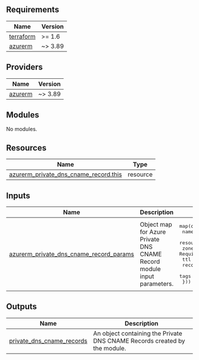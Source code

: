 <!-- BEGIN_TF_DOCS -->
<!-- markdown-table-prettify-ignore-start -->
## Requirements

| Name | Version |
|------|---------|
| <a name="requirement_terraform"></a> [terraform](#requirement\_terraform) | >= 1.6 |
| <a name="requirement_azurerm"></a> [azurerm](#requirement\_azurerm) | ~> 3.89 |

## Providers

| Name | Version |
|------|---------|
| <a name="provider_azurerm"></a> [azurerm](#provider\_azurerm) | ~> 3.89 |

## Modules

No modules.

## Resources

| Name | Type |
|------|------|
| [azurerm_private_dns_cname_record.this](https://registry.terraform.io/providers/hashicorp/azurerm/latest/docs/resources/private_dns_cname_record) | resource |

## Inputs

| Name | Description | Type | Default | Required |
|------|-------------|------|---------|:--------:|
| <a name="input_azurerm_private_dns_cname_record_params"></a> [azurerm\_private\_dns\_cname\_record\_params](#input\_azurerm\_private\_dns\_cname\_record\_params) | Object map for Azure Private DNS CNAME Record module input parameters. | <pre>map(object({<br>    name                = string # Required<br>    resource_group_name = string # Required<br>    zone_name           = string # Required<br>    ttl                 = number # Required<br>    record              = string # Required<br>    tags                = map(string)<br>  }))</pre> | n/a | yes |

## Outputs

| Name | Description |
|------|-------------|
| <a name="output_private_dns_cname_records"></a> [private\_dns\_cname\_records](#output\_private\_dns\_cname\_records) | An object containing the Private DNS CNAME Records created by the module. |
<!-- markdown-table-prettify-ignore-end -->

<!-- END_TF_DOCS -->